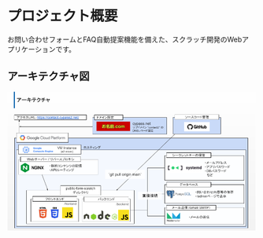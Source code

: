 # プロジェクト概要

お問い合わせフォームとFAQ自動提案機能を備えた、スクラッチ開発のWebアプリケーションです。

## アーキテクチャ図

![アーキテクチャ図](./assets/architecture.png)